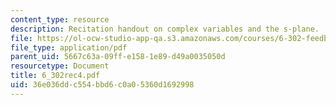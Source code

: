 ```yaml
---
content_type: resource
description: Recitation handout on complex variables and the s-plane.
file: https://ol-ocw-studio-app-qa.s3.amazonaws.com/courses/6-302-feedback-systems-spring-2007/36e036ddc554bbd6c0a05360d1692998_6_302rec4.pdf
file_type: application/pdf
parent_uid: 5667c63a-09ff-e158-1e89-d49a0035050d
resourcetype: Document
title: 6_302rec4.pdf
uid: 36e036dd-c554-bbd6-c0a0-5360d1692998
---
```

